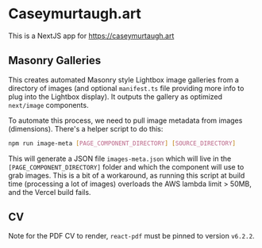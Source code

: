 # Caseymurtaugh.art

This is a NextJS app for https://caseymurtaugh.art

## Masonry Galleries

This creates automated Masonry style Lightbox image galleries from a directory of images (and optional `manifest.ts` file providing more info to plug into the Lightbox display). It outputs the gallery as optimized `next/image` components.

To automate this process, we need to pull image metadata from images (dimensions). There's a helper script to do this:

```bash
npm run image-meta [PAGE_COMPONENT_DIRECTORY] [SOURCE_DIRECTORY]
```

This will generate a JSON file `images-meta.json` which will live in the `[PAGE_COMPONENT_DIRECTORY]` folder and which the component will use to grab images. This is a bit of a workaround, as running this script at build time (processing a lot of images) overloads the AWS lambda limit > 50MB, and the Vercel build fails.

## CV

Note for the PDF CV to render, `react-pdf` must be pinned to version `v6.2.2`.
